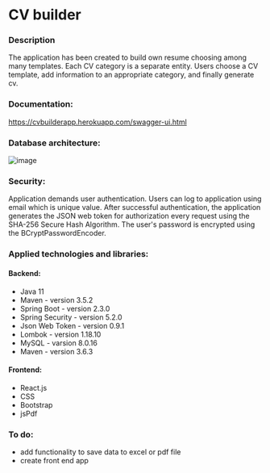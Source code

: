 # CV builder

### Description

The application has been created to build own resume choosing among many templates. Each CV category is a separate entity.
Users choose a CV template, add information to an appropriate category, and finally generate cv.

### Documentation:

https://cvbuilderapp.herokuapp.com/swagger-ui.html

### Database architecture:

![image](src/main/resources/static/db_schema.png)

### Security:
Application demands user authentication. Users can log to application using email which is unique value.
After successful authentication, the application generates the JSON web token for authorization every request using the 
SHA-256 Secure Hash Algorithm. The user's password is encrypted using the BCryptPasswordEncoder.


### Applied technologies and libraries:

#### Backend:

* Java 11
* Maven - version 3.5.2
* Spring Boot - version 2.3.0
* Spring Security - version 5.2.0
* Json Web Token - version 0.9.1
* Lombok - version 1.18.10
* MySQL - varsion 8.0.16
* Maven - version 3.6.3

#### Frontend:
* React.js 
* CSS 
* Bootstrap
* jsPdf

### To do:
* add functionality to save data to excel or pdf file
* create front end app
